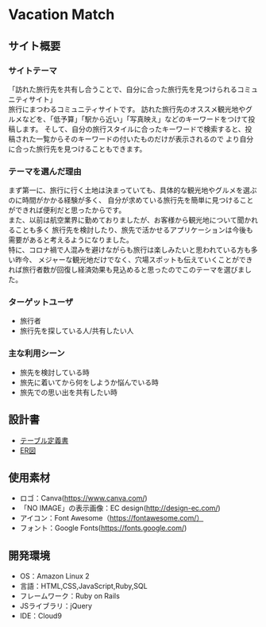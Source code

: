 # Vacation Match

## サイト概要
### サイトテーマ
「訪れた旅行先を共有し合うことで、自分に合った旅行先を見つけられるコミュニティサイト」<br>
旅行にまつわるコミュニティサイトです。
訪れた旅行先のオススメ観光地やグルメなどを、「低予算」「駅から近い」「写真映え」などのキーワードをつけて投稿します。
そして、自分の旅行スタイルに合ったキーワードで検索すると、投稿された一覧からそのキーワードの付いたものだけが表示されるので
より自分に合った旅行先を見つけることもできます。

### テーマを選んだ理由
まず第一に、旅行に行く土地は決まっていても、具体的な観光地やグルメを選ぶのに時間がかかる経験が多く、
自分が求めている旅行先を簡単に見つけることができれば便利だと思ったからです。<br>
また、以前は航空業界に勤めておりましたが、お客様から観光地について聞かれることも多く
旅行先を検討したり、旅先で活かせるアプリケーションは今後も需要があると考えるようになりました。<br>
特に、コロナ禍で人混みを避けながらも旅行は楽しみたいと思われている方も多い昨今、
メジャーな観光地だけでなく、穴場スポットも伝えていくことができれば旅行者数が回復し経済効果も見込めると思ったのでこのテーマを選びました。<br>

### ターゲットユーザ
- 旅行者
- 旅行先を探している人/共有したい人

### 主な利用シーン
- 旅先を検討している時
- 旅先に着いてから何をしようか悩んでいる時
- 旅先での思い出を共有したい時

## 設計書
- [テーブル定義書](https://docs.google.com/spreadsheets/d/14x62fQTqOK6v1hopIsqCdRjHlJNnqD_F4OCYEiHL_n0/edit?usp=sharing)
- [ER図](https://drive.google.com/file/d/1nHw8oQj79x-wq5oNAG8n8Rx-KlKON8CS/view?usp=sharing)

## 使用素材
- ロゴ：Canva(https://www.canva.com/)
- 「NO IMAGE」の表示画像：EC design(http://design-ec.com/)
- アイコン：Font Awesome（https://fontawesome.com/）
- フォント：Google Fonts(https://fonts.google.com/)

## 開発環境
- OS：Amazon Linux 2
- 言語：HTML,CSS,JavaScript,Ruby,SQL
- フレームワーク：Ruby on Rails
- JSライブラリ：jQuery
- IDE：Cloud9